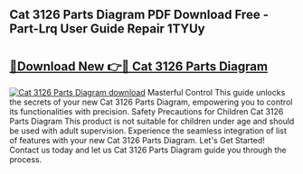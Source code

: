 ## Cat 3126 Parts Diagram PDF Download Free - Part-Lrq User Guide Repair 1TYUy

# <h2><a href="http://dfiaw9f.blite.top/?on=Cat+3126+Parts+Diagram">🔗Download New 👉🔴 Cat 3126 Parts Diagram</a></h2>

[![Cat 3126 Parts Diagram download](https://i.imgur.com/lujVjoI.png)](http://dfiaw9f.blite.top/?on=Cat+3126+Parts+Diagram)
Masterful Control This guide unlocks the secrets of your new Cat 3126 Parts Diagram, empowering you to control its functionalities with precision. Safety Precautions for Children Cat 3126 Parts Diagram This product is not suitable for children under age and should be used with adult supervision. Experience the seamless integration of list of features with your new Cat 3126 Parts Diagram. Let's Get Started! Contact us today and let us Cat 3126 Parts Diagram guide you through the process.
